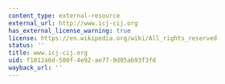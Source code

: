 ```yaml
---
content_type: external-resource
external_url: http://www.icj-cij.org
has_external_license_warning: true
license: https://en.wikipedia.org/wiki/All_rights_reserved
status: ''
title: www.icj-cij.org
uid: f1812a6d-580f-4e92-ae77-9d05ab93f3fd
wayback_url: ''
---
```

